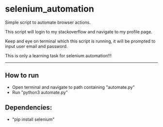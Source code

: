# selenium_automation
Simple script to automate browser actions.

This script will login to my stackoverflow and navigate to my profile page.

Keep and eye on terminal which this script is running, it will be prompted to input user email and password.

This is only a learning task for selenium automation!!!

-----------------------------------------------------------------------------------------------------------

How to run
----------

* Open terminal and navigate to path containing "automate.py"
* Run "python3 automate.py"

Dependencies:
-------------
* "pip install selenium"
